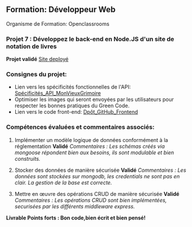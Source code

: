 ## Formation: Développeur Web
Organisme de Formation: Openclassrooms

### Projet 7 : Développez le back-end en Node.JS d'un site de notation de livres
**Projet validé**
[Site deployé](https://p7vieuxgrimoirefrontenddeployed.pages.dev/)

### Consignes du projet:
  - Lien vers les spécificités fonctionnelles de l'API: [Spécificités_API_MonVieuxGrimoire](https://course.oc-static.com/projects/D%C3%A9veloppeur+Web/DW_P7+Back-end/DW+P7+Back-end+-+Specifications+API.pdf)
  - Optimiser les images qui seront envoyées par les utilisateurs pour respecter les bonnes pratiques du Green Code.
  - Lien vers le code front-end: [Dpôt_GitHub_Frontend](https://github.com/OpenClassrooms-Student-Center/P7-Dev-Web-livres)
    
### Compétences évaluées et commentaires associés:
1. Implémenter un modèle logique de données conformément à la réglementation **Validé**
      *Commentaires :
        Les schémas créés via mongoose répondent bien aux besoins, ils sont modulable et bien construits.*

3. Stocker des données de manière sécurisée **Validé**
      *Commentaires :
        Les données sont stockées sur mongodb, les credentials ne sont pas en clair. La gestion de la base est correcte.*

5. Mettre en œuvre des opérations CRUD de manière sécurisée **Validé**
      *Commentaires :
        Les opérations CRUD sont bien implémentées, securisées par les différents middleware express.*

**Livrable
Points forts : Bon code,bien écrit et bien pensé!**

